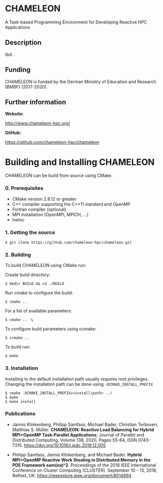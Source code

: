 CHAMELEON
====

A Task-based Programming Environment for Developing Reactive HPC Applications

Description
-------

tbd.

Funding
-------

CHAMELEON is funded by the German Ministry of Education and Research (BMBF) (2017-2020).


Further information
---------

**Website:**

http://www.chameleon-hpc.org/

**GitHub:**

https://github.com/chameleon-hpc/chameleon


Building and Installing CHAMELEON
============

CHAMELEON can be build from source using CMake.

### 0. Prerequisites

- CMake version 2.8.12 or greater
- C++ compiler supporting the C++11 standard and OpenMP
- Fortran compiler (optional)
- MPI installation (OpenMPI, MPICH, ...)
- hwloc

### 1. Getting the source 

    $ git clone https://github.com/chameleon-hpc/chameleon.git

### 2. Building

To build CHAMELEON using CMake run:

Create build directory:

    $ mkdir BUILD && cd ./BUILD

Run cmake to configure the build:

    $ cmake ..

For a list of available parameters:

    $ cmake .. -L

To configure build parameters using ccmake:

    $ ccmake ..

To build run:

    $ make

### 3. Installation

Installing to the default installation path usually requires root privileges. Changing the installation path can be done using `-DCMAKE_INSTALL_PREFIX`

    $ cmake -DCMAKE_INSTALL_PREFIX=<install/path> ../
    $ make
    $ make install
    
### Publications

* Jannis Klinkenberg, Philipp Samfass, Michael Bader, Christian Terboven, Matthias S. Müller. **CHAMELEON: Reactive Load Balancing for Hybrid MPI+OpenMP Task-Parallel Applications**, Journal of Parallel and Distributed Computing, Volume 138, 2020, Pages 55-64, ISSN 0743-7315. https://doi.org/10.1016/j.jpdc.2019.12.005

* Philipp Samfass, Jannis Klinkenberg, and Michael Bader. **Hybrid MPI+OpenMP Reactive Work Stealing in Distributed Memory in the PDE Framework sam(oa)^2**. Proceedings of the 2018 IEEE International Conference on Cluster Computing (CLUSTER). September 10 - 13, 2018, Belfast, UK. https://ieeexplore.ieee.org/document/8514894
